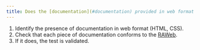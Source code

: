 ```yaml
---
title: Does the [documentation](#documentation) provided in web format (HTML, CSS) comply with the [RAWeb](../raweb1/criteres.html)
---
```


1. Identify the presence of documentation in web format (HTML, CSS).
2. Check that each piece of documentation conforms to the [RAWeb](../raweb1/criteres.html).
3. If it does, the test is validated.